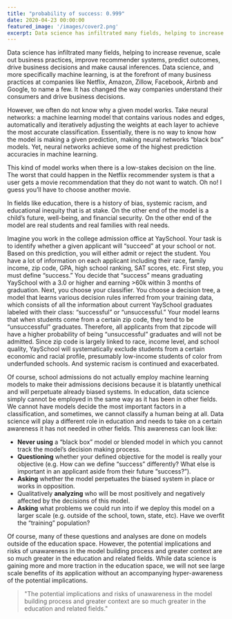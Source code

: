 ```yaml
---
title: "probability of success: 0.999"
date: 2020-04-23 00:00:00
featured_image: '/images/cover2.png'
excerpt: Data science has infiltrated many fields, helping to increase revenue, scale out business practices, improve recommender systems, predict outcomes, drive business decisions and make causal inferences...
---
```


<!-- ![](/images/equity.png) -->

Data science has infiltrated many fields, helping to increase revenue, scale out business practices, improve recommender systems, predict outcomes, drive business decisions and make causal inferences. Data science, and more specifically machine learning, is at the forefront of many business practices at companies like Netflix, Amazon, Zillow, Facebook, Airbnb and Google, to name a few. It has changed the way companies understand their consumers and drive business decisions. 

However, we often do not know why a given model works. Take neural networks: a machine learning model that contains various nodes and edges, automatically and iteratively adjusting the weights at each layer to achieve the most accurate classification. Essentially, there is no way to know how the model is making a given prediction, making neural networks “black box” models. Yet, neural networks achieve some of the highest prediction accuracies in machine learning. 

This kind of model works when there is a low-stakes decision on the line. The worst that could happen in the Netflix recommender system is that a user gets a movie recommendation that they do not want to watch. Oh no! I guess you’ll have to choose another movie. 

In fields like education, there is a history of bias, systemic racism, and educational inequity that is at stake. On the other end of the model is a child’s future, well-being, and financial security. On the other end of the model are real students and real families with real needs. 

Imagine you work in the college admission office at YaySchool. Your task is to identify whether a given applicant will “succeed” at your school or not. Based on this prediction, you will either admit or reject the student. You have a lot of information on each applicant including their race, family income, zip code, GPA, high school ranking, SAT scores, etc. First step, you must define “success.” You decide that “success” means graduating YaySchool with a 3.0 or higher and earning >60k within 3 months of graduation. Next, you choose your classifier. You choose a decision tree, a model that learns various decision rules inferred from your training data, which consists of all the information about current YaySchool graduates labeled with their class: “successful” or “unsuccessful.” Your model learns that when students come from a certain zip code, they tend to be “unsuccessful” graduates. Therefore, all applicants from that zipcode will have a higher probability of being “unsuccessful” graduates and will not be admitted. Since zip code is largely linked to race, income level, and school quality, YaySchool will systematically exclude students from a certain economic and racial profile, presumably low-income students of color from underfunded schools. And systemic racism is continued and exacerbated. 

Of course, school admissions do not actually employ machine learning models to make their admissions decisions because it is blatantly unethical and will perpetuate already biased systems. In education, data science simply cannot be employed in the same way as it has been in other fields. We cannot have models decide the most important factors in a classification, and sometimes, we cannot classify a human being at all. Data science will play a different role in education and needs to take on a certain awareness it has not needed in other fields. This awareness can look like: 

* **Never using** a “black box” model or blended model in which you cannot track the model’s decision making process.
* **Questioning** whether your defined objective for the model is really your objective (e.g. How can we define “success” differently? What else is important in an applicant aside from their future “success?”). 
* **Asking** whether the model perpetuates the biased system in place or works in opposition.
* Qualitatively **analyzing** who will be most positively and negatively affected by the decisions of this model. 
* **Asking** what problems we could run into if we deploy this model on a larger scale (e.g. outside of the school, town, state, etc). Have we overfit the “training” population? 

Of course, many of these questions and analyses are done on models outside of the education space. However, the potential implications and risks of unawareness in the model building process and greater context are so much greater in the education and related fields. While data science is gaining more and more traction in the education space, we will not see large scale benefits of its application without an accompanying hyper-awareness of the potential implications.  

> "The potential implications and risks of unawareness in the model building process and greater context are so much greater in the education and related fields."

